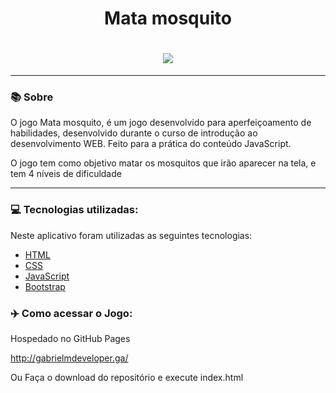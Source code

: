 <h1 align="center">Mata mosquito</h1>
<h1 align="center"><img src="./public/img/mata-mosquito-home.PNG"></h1>

<hr>

### 📚 Sobre

O jogo Mata mosquito, é um jogo desenvolvido para aperfeiçoamento de habilidades, desenvolvido durante o curso de introdução ao desenvolvimento WEB.
Feito para a prática do conteúdo JavaScript.

O jogo tem como objetivo matar os mosquitos que irão aparecer na tela, e tem 4 níveis de dificuldade

<hr>

### 💻 Tecnologias utilizadas:

Neste aplicativo foram utilizadas as seguintes tecnologias:

- [HTML](https://www.w3schools.com/html/)
- [CSS](https://www.w3schools.com/css/)
- [JavaScript](https://www.w3schools.com/js/)
- [Bootstrap](https://getbootstrap.com/)

### ✈️ Como acessar o Jogo:

Hospedado no GitHub Pages

http://gabrielmdeveloper.ga/

Ou Faça o download do repositório e execute index.html

